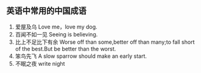 ## 英语中常用的中国成语

1. 爱屋及乌   Love me，love my dog.
2. 百闻不如一见   Seeing is believing.
3. 比上不足比下有余   Worse off than some,better off than many;to fall short of the best.But be better than the worst.
4. 笨鸟先飞   A slow sparrow should make an early start.
5. 不眠之夜   write night
